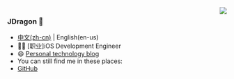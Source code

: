 <img align="right" src="https://github-readme-stats.vercel.app/api?username=jzplp&show_icons=true&icon_color=CE1D2D&text_color=718096&bg_color=ffffff&hide_title=true" />

### JDragon 👋
- [中文(zh-cn)](/README.md) | English(en-us)
- 🧑‍💻 [职业]iOS Development Engineer
- 😄 [Personal technology blog](https://lyc59621.github.io/Blog/)
- You can still find me in these places:
- [GitHub](https://github.com/lyc59621)